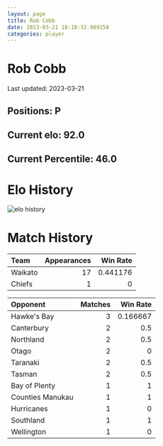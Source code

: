 ```yaml
---  
layout: page  
title: Rob Cobb  
date: 2023-03-21 18:10:32.989158  
categories: player  
---
```

# Rob Cobb


Last updated: 2023-03-21
## Positions: P

## Current elo: 92.0

## Current Percentile: 46.0

# Elo History


![elo history](history_RobCobb.png)
# Match History


| Team    |   Appearances |   Win Rate |
|:--------|--------------:|-----------:|
| Waikato |            17 |   0.441176 |
| Chiefs  |             1 |   0        |

| Opponent         |   Matches |   Win Rate |
|:-----------------|----------:|-----------:|
| Hawke's Bay      |         3 |   0.166667 |
| Canterbury       |         2 |   0.5      |
| Northland        |         2 |   0.5      |
| Otago            |         2 |   0        |
| Taranaki         |         2 |   0.5      |
| Tasman           |         2 |   0.5      |
| Bay of Plenty    |         1 |   1        |
| Counties Manukau |         1 |   1        |
| Hurricanes       |         1 |   0        |
| Southland        |         1 |   1        |
| Wellington       |         1 |   0        |